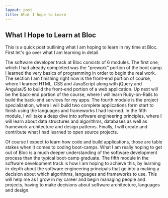 ```yaml
---
layout: post
title: What I hope to Learn
---
```


## What I Hope to Learn at Bloc

This is a quick post outlining what I am hoping to learn in my time at Bloc. First let's go over what I am learning in detail.

The software developer track at Bloc consists of 6 modules. The first one, which I had already completed was the "prework" portion of the boot camp. I learned the very basics of programming in order to begin the real work. The section I am finishing right now is the front-end portion of course, where I learned HTML, CSS and JavaScript along with jQuery and AngularJS to build the front-end portion of a web application. Up next will be the back-end portion of the course, where I will learn Ruby-on-Rails to build the back-end services for my apps. The fourth module is the project specialization, where I will build two complete applications form start to finish using the languages and frameworks I had learned. In the fifth module, I will take a deep dive into software engineering principles, where I will learn about data structures and algorithms, databases as well as framework architecture and design patterns. Finally, I will create and contribute what I had learned to open source projects.

Of course I expect to learn how code and build applications, those are table stakes when it comes to coding boot-camps. What I am really hoping to get out of Bloc is a much deeper understanding of the software development process than the typical boot-camp graduate. The fifth module in the software development track is how I am hoping to achieve this, by learning in-depth about the software engineering principals that go into a making a decision about which algorithms, languages and frameworks to use. This will help me as I grow in my career and begin managing people and projects, having to make decisions about software architecture, languages and design.
